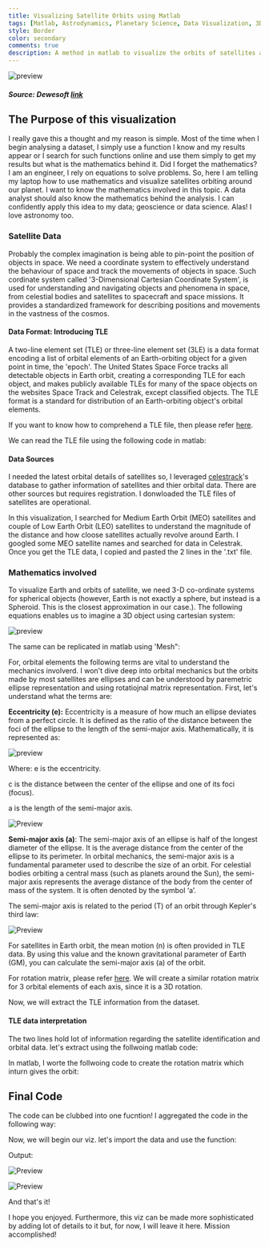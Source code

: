 ```yaml
---
title: Visualizing Satellite Orbits using Matlab
tags: [Matlab, Astrodynamics, Planetary Science, Data Visualization, 3D-Mesh]
style: Border
color: secondary
comments: true
description: A method in matlab to visualize the orbits of satellites around the Earth at a given time.
---
```


![preview](https://i.postimg.cc/rmJVBDkW/satellite-orbit-info.png)
##### Source: Dewesoft [link](https://dewesoft.com/blog/every-satellite-orbiting-earth-and-who-owns-them)

## The Purpose of this visualization
I really gave this a thought and my reason is simple. Most of the time when I begin analysing a dataset, I simply use a function I know and my results appear or I search for such functions online and use them simply to get my results but what is the mathematics behind it. Did I forget the mathematics? I am an engineer, I rely on equations to solve problems. So, here I am telling my laptop how to use mathematics and visualize satellites orbiting around our planet. I want to know the mathematics involved in this topic. A data analyst should also know the mathematics behind the analysis. I can confidently apply this idea to my data; geoscience or data science. Alas! I love astronomy too.

### Satellite Data
Probably the complex imagination is being able to pin-point the position of objects in space. We need a coordinate system to effectively understand the behaviour of space and track the movements of objects in space. Such cordinate system called '3-Dimensional Cartesian Coordinate System', is used for understanding and navigating objects and phenomena in space, from celestial bodies and satellites to spacecraft and space missions. It provides a standardized framework for describing positions and movements in the vastness of the cosmos.

#### Data Format: Introducing TLE
A two-line element set (TLE) or three-line element set (3LE) is a data format encoding a list of orbital elements of an Earth-orbiting object for a given point in time, the 'epoch'. The United States Space Force tracks all detectable objects in Earth orbit, creating a corresponding TLE for each object, and makes publicly available TLEs for many of the space objects on the websites Space Track and Celestrak, except classified objects. The TLE format is a standard for distribution of an Earth-orbiting object's orbital elements.

If you want to know how to comprehend a TLE file, then please refer [here](https://en.wikipedia.org/wiki/Two-line_element_set).

We can read the TLE file using the following code in matlab:

<script src="https://gist.github.com/Krishna1594/7dd22c863e21cd6fc4cc3fe636a4629c.js"></script>

#### Data Sources
I needed the latest orbital details of satellites so, I leveraged [celestrack](https://celestrak.org/satcat/search.php)'s database to gather information of satellites and thier orbital data. There are other sources but requires registration. I donwloaded the TLE files of satellites are operational. 

In this visualization, I searched for Medium Earth Orbit (MEO) satellites and couple of Low Earth Orbit (LEO) satellites to understand the magnitude of the distance and how cloose satellites actually revolve around Earth. I googled some MEO satellite names and searched for data in Celestrak. Once you get the TLE data, I copied and pasted the 2 lines in the '.txt' file.

### Mathematics involved
To visualize Earth and orbits of satellite, we need 3-D co-ordinate systems for spherical objects (however, Earth is not exactly a sphere, but instead is a Spheroid. This is the closest approximation in our case.). The following equations enables us to imagine a 3D object using cartesian system:

![preview](https://i.postimg.cc/fTG61t2B/spherecoord.png)

The same can be replicated in matlab using 'Mesh":

<script src="https://gist.github.com/Krishna1594/05017a216dac3cf422e3d6be04b0991d.js"></script>

For, orbital elements the following terms are vital to understand the mechanics involverd. I won't dive deep into orbital mechanics but the orbits made by most satellites are ellipses and can be understood by paremetric ellipse representation and using rotatiojnal matrix representation. First, let's understand what the terms are:

**Eccentricity (e):** Eccentricity is a measure of how much an ellipse deviates from a perfect circle. It is defined as the ratio of the distance between the foci of the ellipse to the length of the semi-major axis. Mathematically, it is represented as:

![preview](https://i.postimg.cc/L6sxvzzr/eccen.png)

Where:
e is the eccentricity.

c is the distance between the center of the ellipse and one of its foci (focus).

a is the length of the semi-major axis.

![Preview](https://i.postimg.cc/XJQwyzDX/elements.png)

**Semi-major axis (a)**: The semi-major axis of an ellipse is half of the longest diameter of the ellipse. It is the average distance from the center of the ellipse to its perimeter. In orbital mechanics, the semi-major axis is a fundamental parameter used to describe the size of an orbit. For celestial bodies orbiting a central mass (such as planets around the Sun), the semi-major axis represents the average distance of the body from the center of mass of the system. It is often denoted by the symbol ‘a’.

The semi-major axis is related to the period (T) of an orbit through Kepler's third law:

![Preview](https://i.postimg.cc/0jf6MMWv/semimajor.png)

For satellites in Earth orbit, the mean motion (n) is often provided in TLE data. By using this value and the known gravitational parameter of Earth (GM), you can calculate the semi-major axis (a) of the orbit.

For rotation matrix, please refer [here](https://en.wikipedia.org/wiki/Rotation_matrix). We will create a similar rotation matrix for 3 orbital elements of each axis, since it is a 3D rotation.

Now, we will extract the TLE information from the dataset.

#### TLE data interpretation

The two lines hold lot of information regarding the satellite identification and orbital data. let's extract using the follwoing matlab code:

<script src="https://gist.github.com/Krishna1594/095e0d6591b641d3329708049e79ce57.js"></script>

In matlab, I worte the follwoing code to create the rotation matrix which inturn gives the orbit:

<script src="https://gist.github.com/Krishna1594/f0abbfe53a94bf07d64415f72772c2a4.js"></script>

## Final Code
The code can be clubbed into one fucntion! I aggregated the code in the following way:

<script src="https://gist.github.com/Krishna1594/6b5e054efb296ee987ed6b959e8c56ec.js"></script>

Now, we will begin our viz. let's import the data and use the function:

<script src="https://gist.github.com/Krishna1594/8a0c1cf5424d6df8ec3eab8ea4899819.js"></script>

Output:

![Preview](https://i.postimg.cc/50GHwW17/orbit1.png)

![Preview](https://i.postimg.cc/JhpPJxn6/orbit2.png)

And that's it!

I hope you enjoyed. Furthermore, this viz can be made more sophisticated by adding lot of details to it but, for now, I will leave it here. Mission accomplished!


